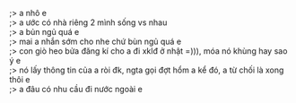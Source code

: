 ;> a nhô e<br>
;> a ước có nhà riêng 2 mình sống vs nhau<br>
;> a bủn ngủ quá e<br>
;> mai a nhắn sớm cho nhe chứ bùn ngủ quá e<br>
;> con giò heo bửa đăng kí cho a đi xklđ ở nhật =))), móa nó khùng hay sao ý e<br>
;> nó lấy thông tin của a ròi đk, ngta gọi đợt hổm a kể đó, a từ chối là xong thôi e<br>
;> a đâu có nhu cầu đi nước ngoài e
